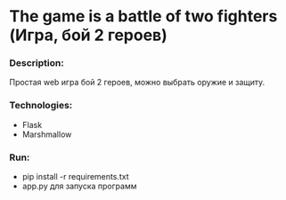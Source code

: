 # The game is a battle of two fighters (Игра, бой 2 героев)

### Description:
Простая web игра бой 2 героев, можно выбрать оружие и защиту.

### Technologies:
- Flask
- Marshmallow

### Run:
- pip install -r requirements.txt
- app.py для запуска программ

